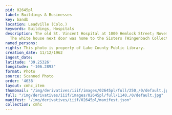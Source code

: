 ```yaml
---
pid: 02645pl
label: Buildings & Businesses
key: bandb
location: Leadville (Colo.)
keywords: Buildings, Hospitals
description: The old St. Vincent Hospital at 1000 Hemlock Street; November 12, 1962.
  The white house next door was home to the Sisters (Wingenbach Collection)
named_persons: 
rights: This photo is property of Lake County Public Library.
creation_date: 11/12/1962
ingest_date: 
latitude: '39.25326'
longitude: "-106.2893"
format: Photo
source: Scanned Photo
order: '4638'
layout: cmhc_item
thumbnail: "/img/derivatives/iiif/images/02645pl/full/250,/0/default.jpg"
full: "/img/derivatives/iiif/images/02645pl/full/1140,/0/default.jpg"
manifest: "/img/derivatives/iiif/02645pl/manifest.json"
collection: cmhc
---
```

